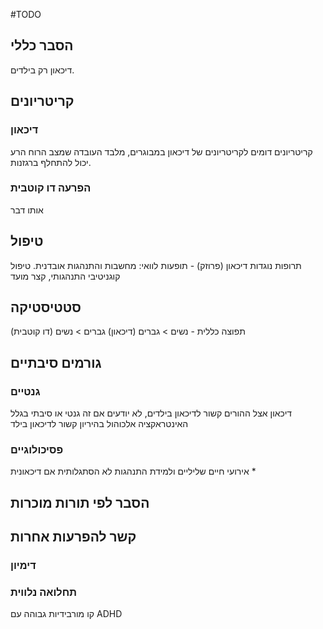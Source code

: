 #TODO 
## הסבר כללי 
דיכאון רק בילדים.

## קריטריונים
### דיכאון
קריטריונים דומים לקריטריונים של דיכאון במבוגרים, מלבד העובדה שמצב הרוח הרע יכול להתחלף ברגזנות.
### הפרעה דו קוטבית
אותו דבר
## טיפול
תרופות נוגדות דיכאון (פרוזק) - תופעות לוואי: מחשבות והתנהגות אובדנית.
טיפול קוגניטיבי התנהגותי, קצר מועד

## סטטיסטיקה
תפוצה כללית - 
נשים > גברים (דיכאון)
גברים > נשים (דו קוטבית) 
## גורמים סיבתיים
### גנטיים
דיכאון אצל ההורים קשור לדיכאון בילדים, לא יודעים אם זה גנטי או סיבתי בגלל האינטראקציה
אלכוהול בהיריון קשור לדיכאון בילד
### פסיכולוגיים
אירועי חיים שליליים ולמידת התנהגות לא הסתגלותית
אם דיכאונית
* 
## הסבר לפי תורות מוכרות


## קשר להפרעות אחרות

### דימיון
### תחלואה נלווית
קו מורבידיות גבוהה עם ADHD
